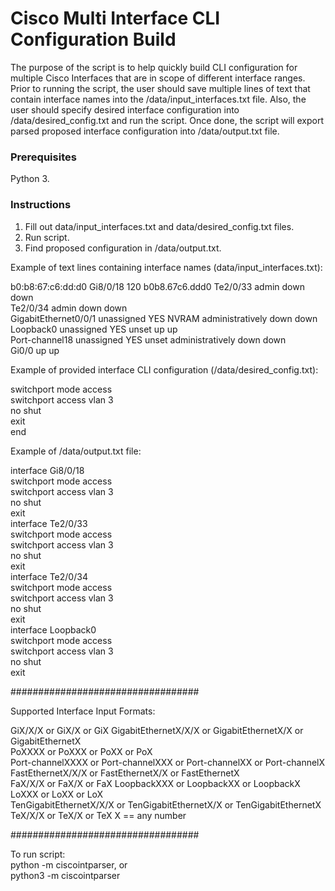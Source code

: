 # Cisco Multi Interface CLI Configuration Build

The purpose of the script is to help quickly build CLI configuration for multiple Cisco Interfaces that are in scope of different interface ranges. Prior to running the script, the user should save multiple lines of text that contain interface names into the /data/input_interfaces.txt file. Also, the user should specify desired interface configuration into /data/desired_config.txt and run the script. Once done, the script will export parsed proposed interface configuration into /data/output.txt file. 

### Prerequisites

Python 3.   

### Instructions

1. Fill out data/input_interfaces.txt and data/desired_config.txt files. 
2. Run script. 
3. Find proposed configuration in /data/output.txt.

Example of text lines containing interface names (data/input_interfaces.txt):

b0:b8:67:c6:dd:d0   Gi8/0/18       120                        b0b8.67c6.ddd0
Te2/0/33                       admin down     down    
Te2/0/34                       admin down     down  
GigabitEthernet0/0/1   unassigned      YES NVRAM  administratively down down   
Loopback0              unassigned      YES unset  up                    up  
Port-channel18         unassigned      YES unset  administratively down down  
Gi0/0                          up             up  

Example of provided interface CLI configuration (/data/desired_config.txt):

switchport mode access  
switchport access vlan 3    
no shut        
exit        
end 

Example of /data/output.txt file:

interface Gi8/0/18  
switchport mode access  
switchport access vlan 3    
no shut  
exit               
interface Te2/0/33  
switchport mode access  
switchport access vlan 3    
no shut  
exit            
interface Te2/0/34  
switchport mode access  
switchport access vlan 3    
no shut  
exit        
interface Loopback0  
switchport mode access  
switchport access vlan 3    
no shut  
exit            

##################################

Supported Interface Input Formats:

GiX/X/X or GiX/X or GiX 
GigabitEthernetX/X/X or GigabitEthernetX/X or GigabitEthernetX  
PoXXXX or PoXXX or PoXX or PoX  
Port-channelXXXX or Port-channelXXX or Port-channelXX or Port-channelX  
FastEthernetX/X/X or FastEthernetX/X or FastEthernetX   
FaX/X/X or FaX/X or FaX 
LoopbackXXX or LoopbackXX or LoopbackX  
LoXXX or LoXX or LoX    
TenGigabitEthernetX/X/X or TenGigabitEthernetX/X or TenGigabitEthernetX  
TeX/X/X or TeX/X or TeX 
X == any number 

##################################

To run script:  
python -m ciscointparser, or  
python3 -m ciscointparser
 